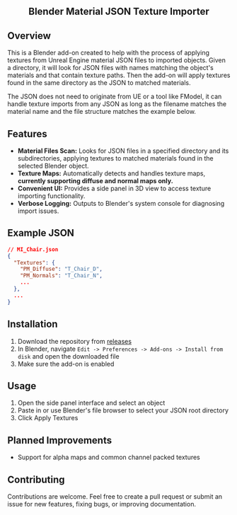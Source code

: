 <div align="center">

  <h2 align="center">Blender Material JSON Texture Importer</h2>

</div>



<!-- ABOUT THE PROJECT -->
## Overview

This is a Blender add-on created to help with the process of applying textures from Unreal Engine material JSON files to imported objects. Given a directory, it will look for JSON files with names matching the object's materials and that contain texture paths. Then the add-on will apply textures found in the same directory as the JSON to matched materials.

The JSON does not need to originate from UE or a tool like FModel, it can handle texture imports from any JSON as long as the filename matches the material name and the file structure matches the example below.


## Features
* **Material Files Scan:** Looks for JSON files in a specified directory and its subdirectories, applying textures to matched materials found in the selected Blender object.
* **Texture Maps:** Automatically detects and handles texture maps, **currently supporting diffuse and normal maps only.** 
* **Convenient UI:** Provides a side panel in 3D view to access texture importing functionality.
* **Verbose Logging:** Outputs to Blender's system console for diagnosing import issues.



## Example JSON
```json
// MI_Chair.json
{
  "Textures": {
    "PM_Diffuse": "T_Chair_D",
    "PM_Normals": "T_Chair_N",
    ...
  }, 
  ...
}
```

<!-- GETTING STARTED -->
## Installation

1. Download the repository from [releases](https://github.com/yuandere/blender_material_json_import/releases/latest)
2. In Blender, navigate `Edit -> Preferences -> Add-ons -> Install from disk` and open the downloaded file
3. Make sure the add-on is enabled

## Usage
1. Open the side panel interface and select an object
2. Paste in or use Blender's file browser to select your JSON root directory
3. Click Apply Textures


## Planned Improvements
* Support for alpha maps and common channel packed textures


<!-- CONTRIBUTING -->
## Contributing

Contributions are welcome. Feel free to create a pull request or submit an issue for new features, fixing bugs, or improving documentation. 


